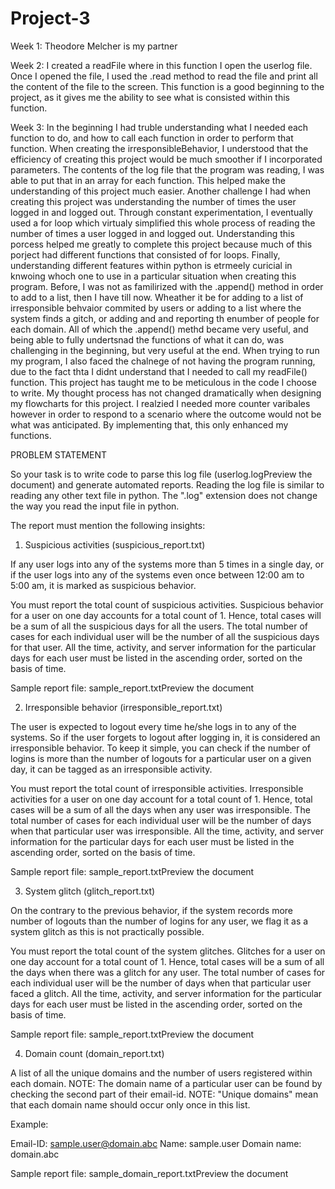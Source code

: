 # Project-3

Week 1:
Theodore Melcher is my partner

Week 2:
I created a readFile where in this function I open the userlog file. Once I opened the file, I used the .read method to read the file and print all the content of the file to the screen. This function is a good beginning to the project, as it gives me the ability to see what is consisted within this function. 

Week 3:
In the beginning I had truble understanding what I needed each function to do, and how to call each function in order to perform that function. When creating the irresponsibleBehavior, I understood that the efficiency of creating this project would be much smoother if I incorporated parameters. The contents of the log file that the program was reading, I was able to put that in an array for each function. This helped make the understanding of this project much easier. Another challenge I had when creating this project was understanding the number of times the user logged in and logged out. Through constant experimentation, I eventually used a for loop which virtualy simplified this whole process of reading the number of times a user logged in and logged out. Understanding this porcess helped me greatly to complete this project because much of this porject had different functions that consisted of for loops. Finally, understanding different features within python is etrmeely curicial in knwoing whoch one to use in a particular situation when creating this program. Before, I was not as familirized with the .append() method in order to add to a list, then I have till now. Wheather it be for adding to a list of irresponsible behvaior commited by users or adding to a list where the system finds a gitch, or adding and and reporting th enumber of people for each domain. All of which the .append() methd became very useful, and being able to fully undertsnad the functions of what it can do, was challenging in the beginning, but very useful at the end. When trying to run my program, I also faced the chalnege of not having the program running, due to the fact thta I didnt understand that I needed to call my readFile() function. This project has taught me to be meticulous in the code I choose to write. My thought process has not changed dramatically when designing my flowcharts for this project. I realzied I needed more counter varibales however in order to respond to a scenario where the outcome would not be what was anticipated. By implementing that, this only enhanced my functions. 

 




PROBLEM STATEMENT

So your task is to write code to parse this log file (userlog.logPreview the document) and generate automated reports.
Reading the log file is similar to reading any other text file in python. The ".log" extension does not change the way you read the input file in python.


The report must mention the following insights:

1. Suspicious activities (suspicious_report.txt)

If any user logs into any of the systems more than 5 times in a single day, or if the user logs into any of the systems even once between 12:00 am to 5:00 am, it is marked as suspicious behavior. 

You must report the total count of suspicious activities.
Suspicious behavior for a user on one day accounts for a total count of 1.
Hence, total cases will be a sum of all the suspicious days for all the users.
The total number of cases for each individual user will be the number of all the suspicious days for that user.
All the time, activity, and server information for the particular days for each user must be listed in the ascending order, sorted on the basis of time.

Sample report file: sample_report.txtPreview the document

2. Irresponsible behavior (irresponsible_report.txt)

The user is expected to logout every time he/she logs in to any of the systems. So if the user forgets to logout after logging in, it is considered an irresponsible behavior. To keep it simple, you can check if the number of logins is more than the number of logouts for a particular user on a given day, it can be tagged as an irresponsible activity.

You must report the total count of irresponsible activities.
Irresponsible activities for a user on one day account for a total count of 1.
Hence, total cases will be a sum of all the days when any user was irresponsible.
The total number of cases for each individual user will be the number of days when that particular user was irresponsible.
All the time, activity, and server information for the particular days for each user must be listed in the ascending order, sorted on the basis of time.

Sample report file: sample_report.txtPreview the document

3. System glitch (glitch_report.txt)

On the contrary to the previous behavior, if the system records more number of logouts than the number of logins for any user, we flag it as a system glitch as this is not practically possible.

You must report the total count of the system glitches.
Glitches for a user on one day account for a total count of 1.
Hence, total cases will be a sum of all the days when there was a glitch for any user.
The total number of cases for each individual user will be the number of days when that particular user faced a glitch.
All the time, activity, and server information for the particular days for each user must be listed in the ascending order, sorted on the basis of time.

Sample report file: sample_report.txtPreview the document

4. Domain count (domain_report.txt)

A list of all the unique domains and the number of users registered within each domain.
NOTE: The domain name of a particular user can be found by checking the second part of their email-id.
NOTE: "Unique domains" mean that each domain name should occur only once in this list.

Example:

Email-ID:          sample.user@domain.abc
Name:              sample.user
Domain name: domain.abc

Sample report file: sample_domain_report.txtPreview the document
